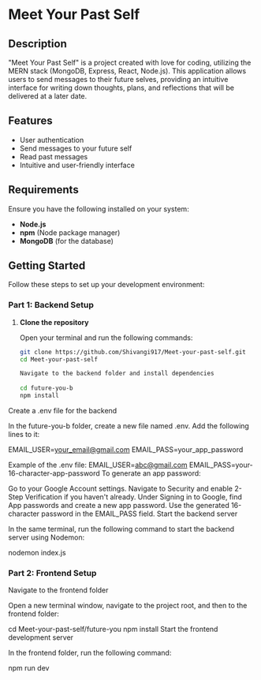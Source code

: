 # Meet Your Past Self

## Description

"Meet Your Past Self" is a project created with love for coding, utilizing the MERN stack (MongoDB, Express, React, Node.js). This application allows users to send messages to their future selves, providing an intuitive interface for writing down thoughts, plans, and reflections that will be delivered at a later date.

## Features

- User authentication
- Send messages to your future self
- Read past messages
- Intuitive and user-friendly interface

## Requirements

Ensure you have the following installed on your system:

- **Node.js**
- **npm** (Node package manager)
- **MongoDB** (for the database)

## Getting Started

Follow these steps to set up your development environment:

### Part 1: Backend Setup

1. **Clone the repository**

   Open your terminal and run the following commands:

   ```bash
   git clone https://github.com/Shivangi917/Meet-your-past-self.git
   cd Meet-your-past-self
   
   Navigate to the backend folder and install dependencies
      
   cd future-you-b
   npm install

Create a .env file for the backend

In the future-you-b folder, create a new file named .env. Add the following lines to it:

EMAIL_USER=your_email@gmail.com
EMAIL_PASS=your_app_password

Example of the .env file:
EMAIL_USER=abc@gmail.com
EMAIL_PASS=your-16-character-app-password
To generate an app password:

Go to your Google Account settings.
Navigate to Security and enable 2-Step Verification if you haven't already.
Under Signing in to Google, find App passwords and create a new app password.
Use the generated 16-character password in the EMAIL_PASS field.
Start the backend server

In the same terminal, run the following command to start the backend server using Nodemon:

nodemon index.js


### Part 2: Frontend Setup
Navigate to the frontend folder

Open a new terminal window, navigate to the project root, and then to the frontend folder:

cd Meet-your-past-self/future-you
npm install
Start the frontend development server

In the frontend folder, run the following command:

npm run dev

